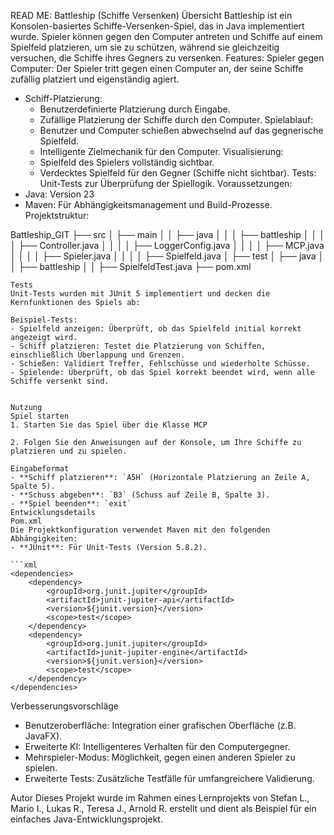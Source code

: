 READ ME:
Battleship (Schiffe Versenken)
Übersicht
Battleship ist ein Konsolen-basiertes Schiffe-Versenken-Spiel, das in Java implementiert wurde. Spieler können gegen den Computer antreten und Schiffe auf einem Spielfeld platzieren, um sie zu schützen, während sie gleichzeitig versuchen, die Schiffe ihres Gegners zu versenken.
Features:
Spieler gegen Computer: Der Spieler tritt gegen einen Computer an, der seine Schiffe zufällig platziert und eigenständig agiert.
- Schiff-Platzierung:
    - Benutzerdefinierte Platzierung durch Eingabe.
    - Zufällige Platzierung der Schiffe durch den Computer.
      Spielablauf:
    - Benutzer und Computer schießen abwechselnd auf das gegnerische Spielfeld.
    - Intelligente Zielmechanik für den Computer.
      Visualisierung:
    - Spielfeld des Spielers vollständig sichtbar.
    - Verdecktes Spielfeld für den Gegner (Schiffe nicht sichtbar).
      Tests: Unit-Tests zur Überprüfung der Spiellogik.
      Voraussetzungen:
- Java: Version 23
- Maven: Für Abhängigkeitsmanagement und Build-Prozesse.
  Projektstruktur:

Battleship_GIT
├── src
│   ├── main
│   │   ├── java
│   │   │   ├── battleship
│   │   │   │   ├── Controller.java
│   │   │   │   ├── LoggerConfig.java
│   │   │   │   ├── MCP.java
│   │   │   │   ├── Spieler.java
│   │   │   │   ├── Spielfeld.java
│   ├── test
│       ├── java
│       │   ├── battleship
│       │       ├── SpielfeldTest.java
├── pom.xml
```
Tests
Unit-Tests wurden mit JUnit 5 implementiert und decken die Kernfunktionen des Spiels ab:

Beispiel-Tests:
- Spielfeld anzeigen: Überprüft, ob das Spielfeld initial korrekt angezeigt wird.
- Schiff platzieren: Testet die Platzierung von Schiffen, einschließlich Überlappung und Grenzen.
- Schießen: Validiert Treffer, Fehlschüsse und wiederholte Schüsse.
- Spielende: Überprüft, ob das Spiel korrekt beendet wird, wenn alle Schiffe versenkt sind.


Nutzung
Spiel starten
1. Starten Sie das Spiel über die Klasse MCP
  
2. Folgen Sie den Anweisungen auf der Konsole, um Ihre Schiffe zu platzieren und zu spielen.

Eingabeformat
- **Schiff platzieren**: `A5H` (Horizontale Platzierung an Zeile A, Spalte 5).
- **Schuss abgeben**: `B3` (Schuss auf Zeile B, Spalte 3).
- **Spiel beenden**: `exit`
Entwicklungsdetails
Pom.xml
Die Projektkonfiguration verwendet Maven mit den folgenden Abhängigkeiten:
- **JUnit**: Für Unit-Tests (Version 5.8.2).

```xml
<dependencies>
    <dependency>
        <groupId>org.junit.jupiter</groupId>
        <artifactId>junit-jupiter-api</artifactId>
        <version>${junit.version}</version>
        <scope>test</scope>
    </dependency>
    <dependency>
        <groupId>org.junit.jupiter</groupId>
        <artifactId>junit-jupiter-engine</artifactId>
        <version>${junit.version}</version>
        <scope>test</scope>
    </dependency>
</dependencies>
```
Verbesserungsvorschläge
- Benutzeroberfläche: Integration einer grafischen Oberfläche (z.B. JavaFX).
- Erweiterte KI: Intelligenteres Verhalten für den Computergegner.
- Mehrspieler-Modus: Möglichkeit, gegen einen anderen Spieler zu spielen.
- Erweiterte Tests: Zusätzliche Testfälle für umfangreichere Validierung.

Autor
Dieses Projekt wurde im Rahmen eines Lernprojekts von Stefan L., Mario I., Lukas R., Teresa J., Arnold R.  erstellt und dient als Beispiel für ein einfaches Java-Entwicklungsprojekt.

